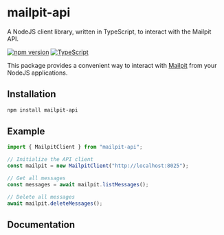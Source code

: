 # mailpit-api

A NodeJS client library, written in TypeScript, to interact with the Mailpit API.

[![npm version](https://img.shields.io/npm/v/mailpit-api.svg)](https://www.npmjs.com/package/mailpit-api)
[![TypeScript](https://img.shields.io/badge/TypeScript-Ready-blue.svg)](https://www.typescriptlang.org/)

This package provides a convenient way to interact with [Mailpit](https://github.com/axllent/mailpit) from your NodeJS applications.

## Installation

```bash
npm install mailpit-api
```

## Example

```typescript
import { MailpitClient } from "mailpit-api";

// Initialize the API client
const mailpit = new MailpitClient("http://localhost:8025");

// Get all messages
const messages = await mailpit.listMessages();

// Delete all messages
await mailpit.deleteMessages();
```

## Documentation